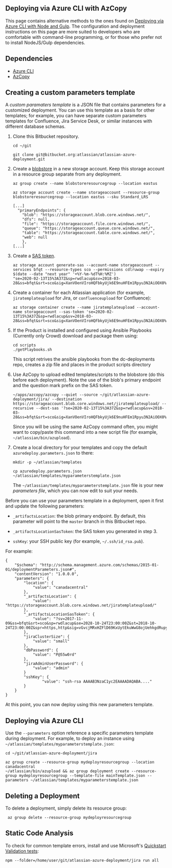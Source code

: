 ## Deploying via Azure CLI with AzCopy
This page contains alternative methods to the ones found on [Deploying via Azure CLI with Node and Gulp](DEVELOPING.md). The configuration and deployment instructions on this page are more suited to developers who are comfortable with command-line programming, or for those who prefer not to install NodeJS/Gulp dependencies.

## Dependencies  
* [Azure CLI](https://docs.microsoft.com/en-us/cli/azure/install-azure-cli?view=azure-cli-latest)  
* [AzCopy](https://github.com/Azure/azure-storage-azcopy)  


## Creating a custom parameters template

A _custom paramaters template_ is a JSON file that contains parameters for a customized deployment. You can use this template as a basis for other templates; for example, you can have separate custom parameters templates for Confluence, Jira Service Desk, or similar instances with different database schemas.

1. Clone this Bitbucket repository.

    ```
    cd ~/git
    ```

    ```
    git clone git@bitbucket.org:atlassian/atlassian-azure-deployment.git
    ```

2. Create a [blobstore](https://docs.microsoft.com/en-us/azure/storage/blobs/storage-quickstart-blobs-cli) in a new storage account. Keep this storage account in a resource group separate from any deployment.   

    ```
    az group create --name blobstoreresourcegroup --location eastus
    ```

    ```
    az storage account create --name storageaccount --resource-group blobstoreresourcegroup --location eastus --sku Standard_LRS
    ```

    ```
    [...]
      "primaryEndpoints": {
        "blob": "https://storageaccount.blob.core.windows.net/",
        "dfs": null,
        "file": "https://storageaccount.file.core.windows.net/",
        "queue": "https://storageaccount.queue.core.windows.net/",
        "table": "https://storageaccount.table.core.windows.net/",
        "web": null
        },
    [...]
    ```

3. Create a [SAS token](https://docs.microsoft.com/en-us/cli/azure/storage/account?view=azure-cli-latest#az-storage-account-generate-sas).

    ```
    az storage account generate-sas --account-name storageaccount --services bfqt --resource-types sco --permissions cdlruwap --expiry $(date --date "next year" '+%Y-%m-%dT%H:%MZ')
    "se=2020-02-13T15%3A37Z&sp=rwdlacup&sv=2018-03-28&ss=bfqt&srt=sco&sig=XanVOenVIroHQFbkyUjk6E9nuHFEm1Rpyu3N2AiOOX0%3D"
    ```

4. Create a container for each Atlassian application (for example, `jiratemplateupload` for Jira, or `confluenceupload` for Confluence):  

    ```
    az storage container create --name jiratemplateupload --account-name storageaccount --sas-token 'se=2020-02-13T15%3A37Z&sp=rwdlacup&sv=2018-03-28&ss=bfqt&srt=sco&sig=XanVOenVIroHQFbkyUjk6E9nuHFEm1Rpyu3N2AiOOX0%3D'
    ```

5. If the Product is installed and configured using Ansible Playbooks (Currently only Crowd) download and package them using:

    ```
   cd scripts
   ./getPlaybooks.sh
    ```
    This script retrives the ansible playbooks from the dc-deployments repo, creates a zip file and places in the product scripts directory

6. Use AzCopy to upload edited templates/scripts to the blobstore (do this before each deployment). Note the use of the blob's primary endpoint and the question mark prefix on the SAS token.  

    ```
    ~/apps/azcopy/azcopy --quiet --source ~/git/atlassian-azure-deployment/jira/ --destination https://storageaccount.blob.core.windows.net/jiratemplateupload/ --recursive --dest-sas '?se=2020-02-13T15%3A37Z&sp=rwdlacup&sv=2018-03-28&ss=bfqt&srt=sco&sig=XanVOenVIroHQFbkyUjk6E9nuHFEm1Rpyu3N2AiOOX0%3D'
    ```

    Since you will be using the same AzCopy command often, you might want to copy/paste this command into a new script file (for example, `~/atlassian/bin/azupload`).  

7. Create a local directory for your templates and copy the default `azuredeploy.parameters.json` to there:  

    ```
    mkdir -p ~/atlassian/templates
    ```

    ```
    cp azuredeploy.parameters.json ~/atlassian/templates/myparameterstemplate.json
    ```

    The `~/atlassian/templates/myparameterstemplate.json` file is your new _parameters file_, which you can now edit to suit your needs.


Before you can use your parameters template in a deployment, open it first and update the following parameters:

* `_artifactsLocation`: the blob primary endpoint. By default, this parameter will point to the `master` branch in this Bitbucket repo.

* `_artifactsLocationSasToken`: the SAS token you generated in step 3.

* `sshKey`: your SSH public key (for example, `~/.ssh/id_rsa.pub`).

For example:
```
{
    "$schema": "http://schema.management.azure.com/schemas/2015-01-01/deploymentParameters.json#",
    "contentVersion": "1.0.0.0",
    "parameters": {
        "location": {
            "value": "canadacentral"
        },
        "_artifactsLocation": {
            "value": "https://storageaccount.blob.core.windows.net/jiratemplateupload/"
        },
        "_artifactsLocationSasToken": {
            "value": "?sv=2017-11-09&ss=bfqt&srt=sco&sp=rwdlacup&se=2028-10-24T23:00:00Z&st=2018-10-24T23:00:00Z&spr=https,http&sig=vGvcjMRxHZFlD69KxUytEkuWwG8ojUehkgdRupyLVME%3D"
        },
        "jiraClusterSize": {
            "value": "small"
        },
        "dbPassword": {
            "value": "P@55w0rd"
        },
        "jiraAdminUserPassword": {
            "value": "admin"
        }
        "sshKey": {
                "value": "ssh-rsa AAAAB3NzaC1yc2EAAAADAQABA...."
        }
    }
}
```

At this point, you can now deploy using this new parameters template.

## Deploying via Azure CLI
Use the `--parameters` option reference a specific parameters template during deployment. For example, to deploy an instance using `~/atlassian/templates/myparameterstemplate.json`:

```
cd ~/git/atlassian-azure-deployment/jira
```

```
az group create --resource-group mydeployresourcegroup --location canadacentral
~/atlassian/bin/azupload && az group deployment create --resource-group mydeployresourcegroup --template-file mainTemplate.json --parameters ~/atlassian/templates/myparameterstemplate.json
```

## Deleting a Deployment  
To delete a deployment, simply delete its resource group:
```
 az group delete --resource-group mydeployresourcegroup
```

## Static Code Analysis  
To check for common template errors, install and use Microsoft's [Quickstart Validation tests](https://github.com/Azure/azure-quickstart-templates/tree/master/test/template-validation-tests):  
```
npm --folder=/home/user/git/atlassian-azure-deployment/jira run all
```

